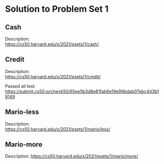 # Solution to Problem Set 1

## Cash
Description:  
https://cs50.harvard.edu/x/2021/psets/1/cash/

## Credit
Description:  
https://cs50.harvard.edu/x/2021/psets/1/credit/

Passed all test:  
https://submit.cs50.io/check50/65ee5b3d8e81fab6e19e99bdab07ebc443b18149

## Mario-less
Description:  
https://cs50.harvard.edu/x/2021/psets/1/mario/less/

## Mario-more
Description:
https://cs50.harvard.edu/x/2021/psets/1/mario/more/